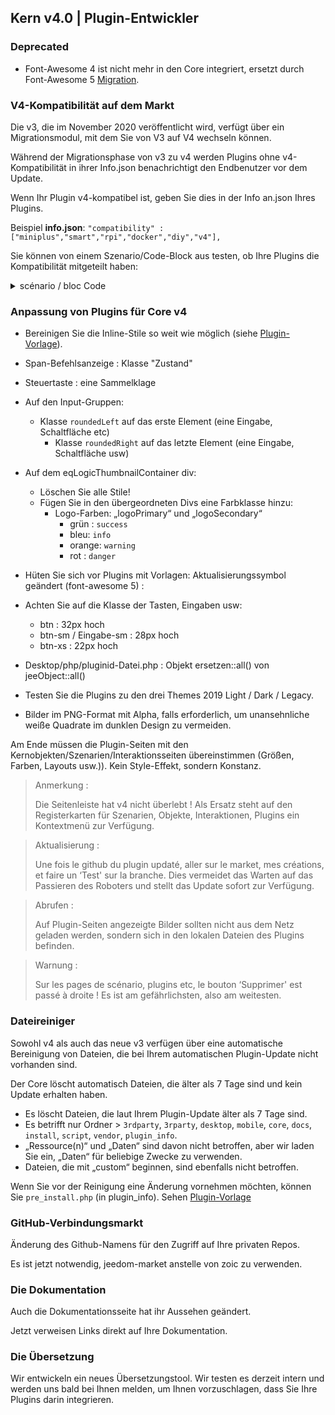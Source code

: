 ## Kern v4.0 | Plugin-Entwickler

### Deprecated

- Font-Awesome 4 ist nicht mehr in den Core integriert, ersetzt durch Font-Awesome 5 [Migration](https://fontawesome.com/how-to-use/on-the-web/setup/upgrading-from-version-4#name-changes).

### V4-Kompatibilität auf dem Markt

Die v3, die im November 2020 veröffentlicht wird, verfügt über ein Migrationsmodul, mit dem Sie von V3 auf V4 wechseln können.

Während der Migrationsphase von v3 zu v4 werden Plugins ohne v4-Kompatibilität in ihrer Info.json benachrichtigt den Endbenutzer vor dem Update.


Wenn Ihr Plugin v4-kompatibel ist, geben Sie dies in der Info an.json Ihres Plugins.

Beispiel **info.json**: `"compatibility" : ["miniplus","smart","rpi","docker","diy","v4"],`

Sie können von einem Szenario/Code-Block aus testen, ob Ihre Plugins die Kompatibilität mitgeteilt haben:

<details>

  <summary markdown="span">scénario / bloc Code</summary>

  ~~~ php
  {% raw %}
  //Autor der zu prüfenden Plugins (Groß-/Kleinschreibung beachten)
  $author = 'Jeedom SAS';

  $plugins = repo_market::byFilter(['author' => $author]);
  $pluginsArray = utils::o2a($plugins);
  $countPlugins = 0;
  $countIncompatibles = 0;
  foreach ($pluginsArray als $plugin) {
    if ($plugin['author'] == $autor) {
      $countPlugins++;
    if ($plugin['hardwareCompatibility']['v4'] != '1') {
        $countIncompatibles++;
      $scenario->setLog('Plugin ' . $plugin['name'] . ' does not have v4 compatibility tag.');
    }
    }
  }
  if ($countPlugins > 0) {
    if ($countIncompatibles > 0) {
      $scenario->setLog($author . ' : ' . $countIncompatibles . ' potentially incompatible Jeedom V4 plugin on ' . $countPlugins . ' checked');
    } anders {
      $scenario->setLog('All ' . $countPlugins . ' plugin developed by ' . $author . ' are Jeedom V4 compatible. Congratulations!');
    }
  } anders {
    $scenario->setLog('No plugin found for ' . $author);
  }
  {% endraw %}
  ~~~

</details>

### Anpassung von Plugins für Core v4

- Bereinigen Sie die Inline-Stile so weit wie möglich (siehe [Plugin-Vorlage](https://github.com/jeedom/plugin-template/blob/master/desktop/php/template.php)).
- Span-Befehlsanzeige : Klasse "Zustand"
- Steuertaste : eine Sammelklage
- Auf den Input-Gruppen:
  - Klasse `roundedLeft` auf das erste Element (eine Eingabe, Schaltfläche etc)
    - Klasse `roundedRight` auf das letzte Element (eine Eingabe, Schaltfläche usw)
- Auf dem eqLogicThumbnailContainer div:
    - Löschen Sie alle Stile!
    - Fügen Sie in den übergeordneten Divs eine Farbklasse hinzu:
      - Logo-Farben: „logoPrimary“ und „logoSecondary“
        - grün : `success`
        - bleu: `info`
        - orange: `warning`
        - rot : `danger`
- Hüten Sie sich vor Plugins mit Vorlagen: Aktualisierungssymbol geändert (font-awesome 5) :
- Achten Sie auf die Klasse der Tasten, Eingaben usw:
    - btn : 32px hoch
    - btn-sm / Eingabe-sm : 28px hoch
    - btn-xs : 22px hoch
- Desktop/php/pluginid-Datei.php : Objekt ersetzen::all() von jeeObject::all()

- Testen Sie die Plugins zu den drei Themes 2019 Light / Dark / Legacy.

- Bilder im PNG-Format mit Alpha, falls erforderlich, um unansehnliche weiße Quadrate im dunklen Design zu vermeiden.

Am Ende müssen die Plugin-Seiten mit den Kernobjekten/Szenarien/Interaktionsseiten übereinstimmen (Größen, Farben, Layouts usw.)). Kein Style-Effekt, sondern Konstanz.

> Anmerkung :
>
> Die Seitenleiste hat v4 nicht überlebt ! Als Ersatz steht auf den Registerkarten für Szenarien, Objekte, Interaktionen, Plugins ein Kontextmenü zur Verfügung.

> Aktualisierung :
>
> Une fois le github du plugin updaté, aller sur le market, mes créations, et faire un ‘Test' sur la branche. Dies vermeidet das Warten auf das Passieren des Roboters und stellt das Update sofort zur Verfügung.

> Abrufen :
>
> Auf Plugin-Seiten angezeigte Bilder sollten nicht aus dem Netz geladen werden, sondern sich in den lokalen Dateien des Plugins befinden.

> Warnung :
>
> Sur les pages de scénario, plugins etc, le bouton ‘Supprimer' est passé à droite ! Es ist am gefährlichsten, also am weitesten.


### Dateireiniger

Sowohl v4 als auch das neue v3 verfügen über eine automatische Bereinigung von Dateien, die bei Ihrem automatischen Plugin-Update nicht vorhanden sind.

Der Core löscht automatisch Dateien, die älter als 7 Tage sind und kein Update erhalten haben.

- Es löscht Dateien, die laut Ihrem Plugin-Update älter als 7 Tage sind.
- Es betrifft nur Ordner > `3rdparty`, `3rparty`, `desktop`, `mobile`, `core`, `docs`, `install`, `script`, `vendor`, `plugin_info`.
- „Ressource(n)“ und „Daten“ sind davon nicht betroffen, aber wir laden Sie ein, „Daten“ für beliebige Zwecke zu verwenden.
- Dateien, die mit „custom“ beginnen, sind ebenfalls nicht betroffen.

Wenn Sie vor der Reinigung eine Änderung vornehmen möchten, können Sie `pre_install.php` (in plugin_info).
Sehen [Plugin-Vorlage](https://github.com/jeedom/plugin-template/blob/master/plugin_info/pre_install.php)

### GitHub-Verbindungsmarkt

Änderung des Github-Namens für den Zugriff auf Ihre privaten Repos.

Es ist jetzt notwendig, jeedom-market anstelle von zoic zu verwenden.

### Die Dokumentation

Auch die Dokumentationsseite hat ihr Aussehen geändert.

Jetzt verweisen Links direkt auf Ihre Dokumentation.

### Die Übersetzung

Wir entwickeln ein neues Übersetzungstool. Wir testen es derzeit intern und werden uns bald bei Ihnen melden, um Ihnen vorzuschlagen, dass Sie Ihre Plugins darin integrieren.